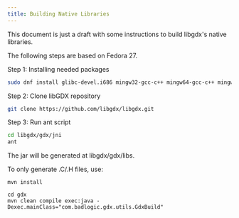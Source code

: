 ```yaml
---
title: Building Native Libraries
---
```

This document is just a draft with some instructions to build libgdx's native libraries.

The following steps are based on Fedora 27.


Step 1: Installing needed packages
```bash
sudo dnf install glibc-devel.i686 mingw32-gcc-c++ mingw64-gcc-c++ mingw32-winpthreads-static mingw64-winpthreads-static
```

Step 2: Clone libGDX repository
```bash
git clone https://github.com/libgdx/libgdx.git
```

Step 3: Run ant script
```bash
cd libgdx/gdx/jni
ant
```

The jar will be generated at libgdx/gdx/libs.

To only generate .C/.H files, use:

```
mvn install

cd gdx
mvn clean compile exec:java -Dexec.mainClass="com.badlogic.gdx.utils.GdxBuild"
```